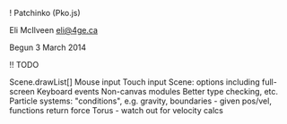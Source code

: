! Patchinko (Pko.js)

Eli McIlveen
eli@4ge.ca

Begun 3 March 2014


!! TODO

Scene.drawList[]
Mouse input
Touch input
Scene: options including full-screen
Keyboard events
Non-canvas modules
Better type checking, etc.
Particle systems: "conditions", e.g. gravity, boundaries - given pos/vel, functions return force
Torus - watch out for velocity calcs



